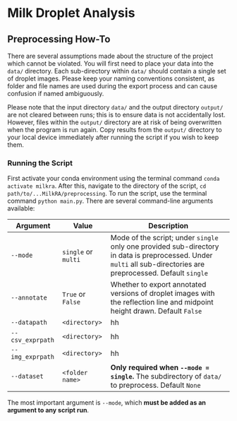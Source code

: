 # Milk Droplet Analysis

## Preprocessing How-To

There are several assumptions made about the structure of the project which cannot be violated. You will first need to place your data into the `data/` directory. Each sub-directory within `data/` should contain a single set of droplet images. Please keep your naming conventions consistent, as folder and file names are used during the export process and can cause confusion if named ambiguously.

Please note that the input directory `data/` and the output directory `output/` are not cleared between runs; this is to ensure data is not accidentally lost. However, files within the `output/` directory are at risk of being overwritten when the program is run again. Copy results from the `output/` directory to your local device immediately after running the script if you wish to keep them.

### Running the Script

First activate your conda environment using the terminal command `conda activate milkra`. After this, navigate to the directory of the script, `cd path/to/...MilkRA/preprocessing`. To run the script, use the terminal command `python main.py`. There are several command-line arguments available:

| Argument  | Value | Description | 
| ------------- | ------------- | ---------- |
| `--mode`  | `single` or `multi` | Mode of the script; under `single` only one provided sub-directory in data is preprocessed. Under `multi` all sub-directories are preprocessed. Default `single`  |
| `--annotate`  | `True` or `False` | Whether to export annotated versions of droplet images with the reflection line and midpoint height drawn. Default `False`  |
| `--datapath`  | `<directory>`  | hh |
| `--csv_exprpath`  | `<directory>` | hh |
| `--img_exprpath`  | `<directory>` | hh |
| `--dataset`  | `<folder name>` | **Only required when `--mode = single`.** The subdirectory of `data/` to preprocess. Default `None` |

The most important argument is `--mode`, which **must be added as an argument to any script run**. 
